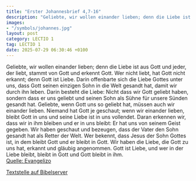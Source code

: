 ```yaml
---
title: "Erster Johannesbrief 4,7-16"
description: "Geliebte, wir wollen einander lieben; denn die Liebe ist aus Gott und jeder, der liebt, stammt von Gott und erkennt Gott. Wer nicht liebt, hat Gott nicht erkannt; denn Gott ist Liebe. Darin offenbarte sich die Liebe Gottes unter uns, dass Gott seinen einzigen Sohn in die Welt ges...."
images:
- "/symbols/johannes.jpg"
layout: post
category: LECTIO 1
tag: LECTIO 1
date: 2025-07-29 06:30:46 +0100
---
```

Geliebte, wir wollen einander lieben; denn die Liebe ist aus Gott und jeder, der liebt, stammt von Gott und erkennt Gott.
Wer nicht liebt, hat Gott nicht erkannt; denn Gott ist Liebe.
Darin offenbarte sich die Liebe Gottes unter uns, dass Gott seinen einzigen Sohn in die Welt gesandt hat, damit wir durch ihn leben.<!--more-->
Darin besteht die Liebe: Nicht dass wir Gott geliebt haben, sondern dass er uns geliebt und seinen Sohn als Sühne für unsere Sünden gesandt hat.
Geliebte, wenn Gott uns so geliebt hat, müssen auch wir einander lieben.
Niemand hat Gott je geschaut; wenn wir einander lieben, bleibt Gott in uns und seine Liebe ist in uns vollendet.
Daran erkennen wir, dass wir in ihm bleiben und er in uns bleibt: Er hat uns von seinem Geist gegeben.
Wir haben geschaut und bezeugen, dass der Vater den Sohn gesandt hat als Retter der Welt.
Wer bekennt, dass Jesus der Sohn Gottes ist, in dem bleibt Gott und er bleibt in Gott.
Wir haben die Liebe, die Gott zu uns hat, erkannt und gläubig angenommen. Gott ist Liebe, und wer in der Liebe bleibt, bleibt in Gott und Gott bleibt in ihm.<br>
[Quelle: Evangelizo](https://evangeliumtagfuertag.org/DE/gospel)

[Textstelle auf Bibelserver](https://www.bibleserver.com/EU/1.Johannes4,7-16)
